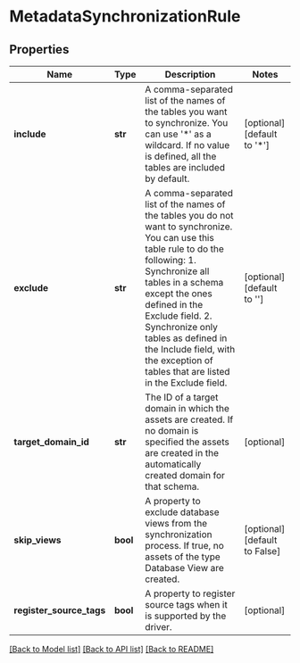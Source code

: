 # MetadataSynchronizationRule

## Properties
Name | Type | Description | Notes
------------ | ------------- | ------------- | -------------
**include** | **str** | A comma-separated list of the names of the tables you want to synchronize. You can use &#x27;*&#x27; as a wildcard. If no value is defined, all the tables are included by default.  | [optional] [default to '*']
**exclude** | **str** | A comma-separated list of the names of the tables you do not want to synchronize. You can use this table rule to do the following:   1. Synchronize all tables in a schema except the ones defined in the Exclude field.   2. Synchronize only tables as defined in the Include field, with the exception of tables that are listed      in the Exclude field.  | [optional] [default to '']
**target_domain_id** | **str** | The ID of a target domain in which the assets are created. If no domain is specified the assets are created in the automatically created domain for that schema.  | [optional] 
**skip_views** | **bool** | A property to exclude database views from the synchronization process. If true, no assets of the type Database View are created.  | [optional] [default to False]
**register_source_tags** | **bool** | A property to register source tags when it is supported by the driver.  | [optional] 

[[Back to Model list]](../README.md#documentation-for-models) [[Back to API list]](../README.md#documentation-for-api-endpoints) [[Back to README]](../README.md)

